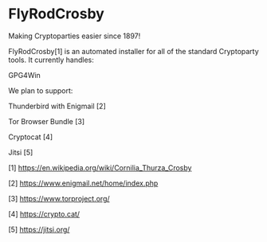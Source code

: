 FlyRodCrosby
============

Making Cryptoparties easier since 1897!

FlyRodCrosby[1] is an automated installer for all of the standard Cryptoparty tools.  It currently handles:

GPG4Win

We plan to support:

Thunderbird with Enigmail [2]

Tor Browser Bundle [3]

Cryptocat [4]

Jitsi [5]

[1] https://en.wikipedia.org/wiki/Cornilia_Thurza_Crosby

[2] https://www.enigmail.net/home/index.php

[3] https://www.torproject.org/

[4] https://crypto.cat/

[5] https://jitsi.org/
